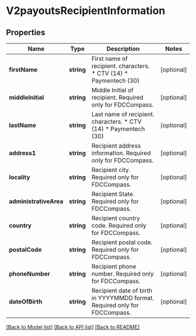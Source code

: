 # V2payoutsRecipientInformation

## Properties
Name | Type | Description | Notes
------------ | ------------- | ------------- | -------------
**firstName** | **string** | First name of recipient. characters. * CTV (14) * Paymentech (30) | [optional] 
**middleInitial** | **string** | Middle Initial of recipient. Required only for FDCCompass. | [optional] 
**lastName** | **string** | Last name of recipient. characters. * CTV (14) * Paymentech (30) | [optional] 
**address1** | **string** | Recipient address information. Required only for FDCCompass. | [optional] 
**locality** | **string** | Recipient city. Required only for FDCCompass. | [optional] 
**administrativeArea** | **string** | Recipient State. Required only for FDCCompass. | [optional] 
**country** | **string** | Recipient country code. Required only for FDCCompass. | [optional] 
**postalCode** | **string** | Recipient postal code. Required only for FDCCompass. | [optional] 
**phoneNumber** | **string** | Recipient phone number. Required only for FDCCompass. | [optional] 
**dateOfBirth** | **string** | Recipient date of birth in YYYYMMDD format. Required only for FDCCompass. | [optional] 

[[Back to Model list]](../README.md#documentation-for-models) [[Back to API list]](../README.md#documentation-for-api-endpoints) [[Back to README]](../README.md)


